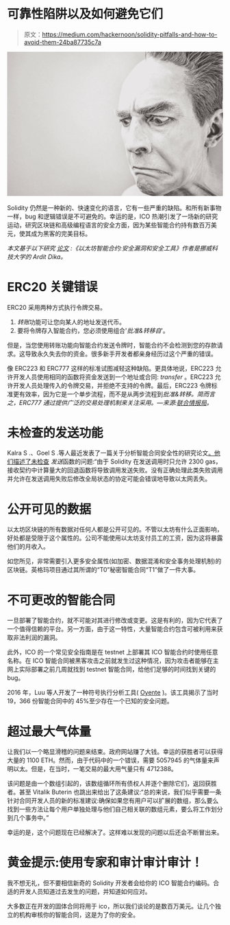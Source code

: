 # 可靠性陷阱以及如何避免它们

> 原文：<https://medium.com/hackernoon/solidity-pitfalls-and-how-to-avoid-them-24ba87735c7a>

![](img/2f8c45a85213126f9d0a88bfbe784d10.png)

Solidity 仍然是一种新的、快速变化的语言，它有一些严重的缺陷。和所有新事物一样，bug 和逻辑错误是不可避免的。幸运的是，ICO 热潮引发了一场新的研究运动，研究区块链和高级编程语言的安全方面，因为某些智能合约持有数百万美元，使其成为黑客的完美目标。

*本文基于以下研究* [*论文*](https://brage.bibsys.no/xmlui/bitstream/handle/11250/2479191/18400_FULLTEXT.pdf?sequence=1) *:《以太坊智能合约:安全漏洞和安全工具》作者是挪威科技大学的 Ardit Dika。*

# ERC20 关键错误

ERC20 采用两种方式执行令牌交易。

1.  *转账*功能可让您向某人的地址发送代币。
2.  要将令牌存入智能合约，您必须使用组合'*批准&转移自*'。

但是，当您使用转账功能向智能合约发送令牌时，智能合约不会检测到您的存款请求。这导致永久失去你的资金。很多新手开发者都亲身经历过这个严重的错误。

像 ERC223 和 ERC777 这样的标准试图减轻这种缺陷。更具体地说，ERC223 允许开发人员使用相同的函数将资金发送到一个地址或合同: *transfer* 。ERC223 允许开发人员处理传入的令牌交易，并拒绝不支持的令牌。最后，ERC223 令牌标准更有效率，因为它是一个单步流程，而不是从两步流程到*批准&转移。简而言之，ERC777 通过提供广泛的交易处理机制来关注采用。—来源:[联合情报局](https://www.cointelligence.com/content/comparison-erc20-erc223-new-ethereum-erc777-token-standard/)。*

# 未检查的发送功能

Kalra S .、Goel S .等人最近发表了一篇关于分析智能合同安全性的研究论文[。他们描述了](http://wp.internetsociety.org/ndss/wp-content/uploads/sites/25/2018/02/ndss2018_09-1_Kalra_paper.pdf)[未检查](http://hackingdistributed.com/2016/06/16/scanning-live-ethereum-contracts-for-bugs/) *发送*函数的问题:“由于 Solidity 在发送调用时只允许 2300 gas，接收契约中计算量大的回退函数将导致调用发送失败。没有正确处理此类失败调用并允许在发送调用失败后修改全局状态的协定可能会错误地导致以太网丢失。

# 公开可见的数据

以太坊区块链的所有数据对任何人都是公开可见的。不管以太坊有什么正面影响，好处都是受限于这个属性的。公司不能使用以太坊支付员工的工资，因为这将暴露他们的月收入。

如您所见，非常需要引入更多安全属性(如加密、数据混淆和安全事务处理机制)的区块链。英格玛项目通过其所谓的“T0”秘密智能合同“T1”做了一件大事。

# 不可更改的智能合同

一旦部署了智能合约，就不可能对其进行修改或变更。这是有利的，因为它代表了一个值得信赖的平台。另一方面，由于这一特性，大量智能合约包含可被利用来获取非法利润的漏洞。

此外，ICO 的一个常见安全指南是在 testnet 上部署其 ICO 智能合约时使用任意名称。在 ICO 智能合同被黑客攻击之前就发生过这种情况，因为攻击者能够在主网上实际部署之前几周就找到 testnet 智能合同，给他们足够的时间找到关键的 bug。

2016 年，Luu 等人开发了一种符号执行分析工具( [Oyente](https://eprint.iacr.org/2016/633.pdf) )。该工具揭示了当时 19，366 份智能合同中的 45%至少存在一个已知的安全问题。

# 超过最大气体量

让我们以一个略显滑稽的问题来结束。政府网站赚了大钱。幸运的获胜者可以获得大量的 1100 ETH。然而，由于代码中的一个错误，需要 5057945 的气体量来声明以太。但是，在当时，一笔交易的最大用气量只有 4712388。

该问题是由一个数组引起的，该数组循环所有债权人并逐个删除它们，返回获胜者。甚至 Vitalik Buterin 也跳出来给出了这条建议:“总的来说，我们似乎需要一条针对合同开发人员的新的标准建议:确保如果您有用户可以扩展的数组，那么要么找到一些方法让每个用户单独处理与他们自己相关联的数组元素，要么将工作划分到几个事务中。”

幸运的是，这个问题现在已经解决了。这样难以发现的问题以后还会不断冒出来。

# 黄金提示:使用专家和审计审计审计！

我不想无礼，但不要相信新奇的 Solidity 开发者会给你的 ICO 智能合约编码。合适的开发人员知道过去发生的问题，并知道如何应对。

大多数正在开发的固体合同将用于 ico，所以我们谈论的是数百万美元。让几个独立的机构审核你的智能合同，这是为了你的安全。